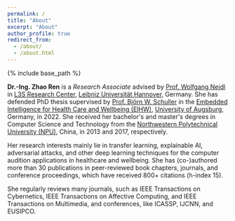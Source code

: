 ```yaml
---
permalink: /
title: "About"
excerpt: "About"
author_profile: true
redirect_from: 
  - /about/
  - /about.html
---
```

{% include base_path %}

**Dr.-Ing. Zhao Ren** is a *Research Associate* advised by <a href="https://kbs.uni-hannover.de/~nejdl/" target="_blank">Prof. Wolfgang Nejdl</a> in <a href="https://www.l3s.de/en" target="_blank">L3S Research Center</a>, <a href="https://www.uni-hannover.de/en/" target="_blank">Leibniz Universität Hannover</a>, Germany. She has defended PhD thesis supervised by <a href="http://www.schuller.one/" target="_blank">Prof. Björn W. Schuller</a> in the <a href="https://www.uni-augsburg.de/en/fakultaet/fai/informatik/prof/eihw/" target="_blank">Embedded Intelligence for Health Care and Wellbeing (EIHW)</a>, <a href="https://www.uni-augsburg.de/en/" target="_blank">University of Augsburg</a>, Germany, in 2022. She received her bachelor's and master's degrees in Computer Science and Technology from the <a href="https://en.nwpu.edu.cn/" target="_blank">Northwestern Polytechnical University (NPU)</a>, China, in 2013 and 2017, respectively.

Her research interests mainly lie in transfer learning, explainable AI, adversarial attacks, and other deep learning techniques for the computer audition applications in healthcare and wellbeing. She has (co-)authored more than 30 publications in peer-reviewed book chapters, journals, and conference proceedings, which have received 800+ citations (h-index 15).

She regularly reviews many journals, such as IEEE Transactions on Cybernetics, IEEE Transactions on Affective Computing, and IEEE Transactions on Multimedia, and conferences, like ICASSP, IJCNN, and EUSIPCO.


